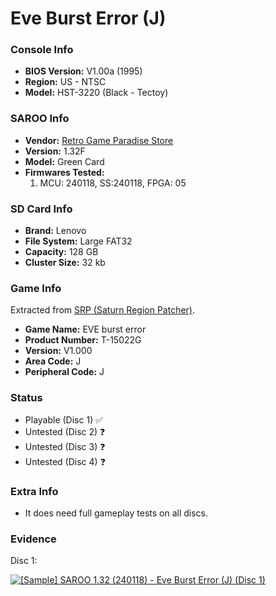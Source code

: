 # Eve Burst Error (J)

### Console Info

- <b>BIOS Version:</b> V1.00a (1995)
- <b>Region:</b> US - NTSC
- <b>Model:</b> HST-3220 (Black - Tectoy)

### SAROO Info

- <b>Vendor:</b> [Retro Game Paradise Store](https://s.click.aliexpress.com/e/_DlCqvfB)
- <b>Version:</b> 1.32F
- <b>Model:</b> Green Card
- <b>Firmwares Tested:</b>
  1. MCU: 240118, SS:240118, FPGA: 05

### SD Card Info

- <b>Brand:</b> Lenovo
- <b>File System:</b> Large FAT32
- <b>Capacity:</b> 128 GB
- <b>Cluster Size:</b> 32 kb

### Game Info

Extracted from [SRP (Saturn Region Patcher)](https://segaxtreme.net/resources/saturn-region-patcher.81/download).

- <b>Game Name:</b> EVE burst error
- <b>Product Number:</b> T-15022G
- <b>Version:</b> V1.000
- <b>Area Code:</b> J
- <b>Peripheral Code:</b> J

### Status

- Playable (Disc 1) :white_check_mark:
- Untested (Disc 2) :question:
- Untested (Disc 3) :question:
- Untested (Disc 4) :question:

### Extra Info

- It does need full gameplay tests on all discs.

### Evidence

Disc 1:

[![[Sample] SAROO 1.32 (240118) - Eve Burst Error (J) (Disc 1)](https://img.youtube.com/vi/POjMNeLW3i8/0.jpg)](https://www.youtube.com/watch?v=POjMNeLW3i8)
